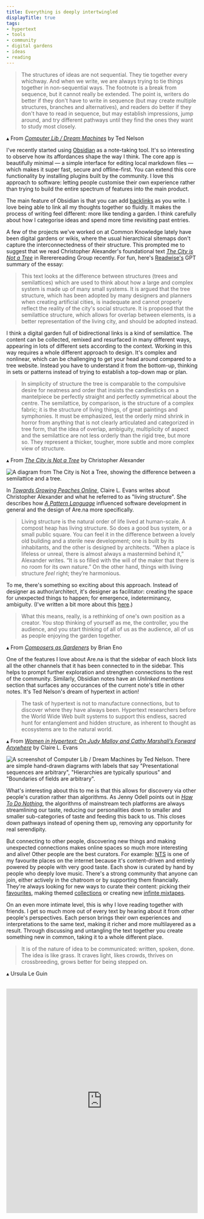 ```yaml
---
title: Everything is deeply intertwingled
displayTitle: true
tags: 
- hypertext
- tools
- community
- digital gardens
- ideas
- reading
---
```


> The structures of ideas are not sequential. They tie together every whichway. And when we write, we are always trying to tie things together in non-sequential ways. The footnote is a break from sequence, but it cannot really be extended. The point is, writers do better if they don't have to write in sequence (but may create multiple structures, branches and alternatives), and readers do better if they don't have to read in sequence, but may establish impressions, jump around, and try different pathways until they find the ones they want to study most closely.

▴ From *[Computer Lib / Dream Machines](https://en.wikipedia.org/wiki/Computer_Lib/Dream_Machines)* by Ted Nelson

I've recently started using [Obsidian](https://obsidian.md/) as a note-taking tool. It's so interesting to observe how its affordances shape the way I think. The core app is beautifully minimal — a simple interface for editing local markdown files — which makes it super fast, secure and offline-first. You can extend this core functionality by installing plugins built by the community. I love this approach to software: letting people customise their own experience rather than trying to build the entire spectrum of features into the main product.

The main feature of Obsidian is that you can add [backlinks](https://help.obsidian.md/Plugins/Backlinks) as you write. I love being able to link all my thoughts together so fluidly. It makes the process of writing feel different: more like tending a garden. I think carefully about how I categorise ideas and spend more time revisiting past entries.

A few of the projects we've worked on at Common Knowledge lately have been digital gardens or wikis, where the usual hierarchical sitemaps don't capture the interconnectedness of their structure. This prompted me to suggest that we read  Christopher Alexander's foundational text [*The City is Not a Tree*](https://www.patternlanguage.com/archive/cityisnotatree.html) in Rererereading Group recently. For fun, here's [Readwise's](https://readwise.io/read) GPT summary of the essay:

> This text looks at the difference between structures (trees and semilattices) which are used to think about how a large and complex system is made up of many small systems. It is argued that the tree structure, which has been adopted by many designers and planners when creating artificial cities, is inadequate and cannot properly reflect the reality of the city's social structure. It is proposed that the semilattice structure, which allows for overlap between elements, is a better representation of the living city, and should be adopted instead.

I think a digital garden full of bidirectional links is a kind of semilattice. The content can be collected, remixed and resurfaced in many different ways, appearing in lots of different sets according to the context. Working in this way requires a whole different approach to design. It's complex and nonlinear, which can be challenging to get your head around compared to a tree website. Instead you have to understand it from the bottom-up, thinking in sets or patterns instead of trying to establish a top-down map or plan.

> In simplicity of structure the tree is comparable to the compulsive desire for neatness and order that insists the candlesticks on a mantelpiece be perfectly straight and perfectly symmetrical about the centre. The semilattice, by comparison, is the structure of a complex fabric; it is the structure of living things, of great paintings and symphonies. It must be emphasized, lest the orderly mind shrink in horror from anything that is not clearly articulated and categorized in tree form, that the idea of overlap, ambiguity, multiplicity of aspect and the semilattice are not less orderly than the rigid tree, but more so. They represent a thicker, tougher, more subtle and more complex view of structure.

▴ From [*The City is Not a Tree*](https://www.patternlanguage.com/archive/cityisnotatree.html) by Christopher Alexander

![A diagram from The City is Not a Tree, showing the difference between a semilattice and a tree.](https://d2w9rnfcy7mm78.cloudfront.net/19660192/original_768220c978c156bbbf6827e6f6368fef.png?1672754154?bc=0)

In [*Towards Growing Peaches Online*](https://clairelevans.substack.com/p/towards-growing-peaches-online), Claire L. Evans writes about Christopher Alexander and what he referred to as "living structure". She describes how *[A Pattern Language](https://en.wikipedia.org/wiki/A_Pattern_Language)* influenced software development in general and the design of Are.na more specifically.

> Living structure is the natural order of life lived at human-scale. A compost heap has living structure. So does a good bus system, or a small public square. You can feel it in the difference between a lovely old building and a sterile new development; one is built by its inhabitants, and the other is designed by architects. “When a place is lifeless or unreal, there is almost always a mastermind behind it,” Alexander writes. “It is so filled with the will of the maker that there is no room for its own nature.” On the other hand, things with living structure _feel_ right; they’re harmonious.

To me, there's something so exciting about this approach. Instead of designer as author/architect, it's designer as facilitator: creating the space for unexpected things to happen; for emergence, indeterminancy, ambiguity. (I've written a bit more about this [here](https://gemmacope.land/writing/from-pages-to-performances/).)

> What this means, really, is a rethinking of one's own position as a creator. You stop thinking of yourself as me, the controller, you the audience, and you start thinking of all of us as the audience, all of us as people enjoying the garden together.

▴ From [*Composers as Gardeners*](http://www.moredarkthanshark.org/eno_int_edge-nov11.html) by Brian Eno

One of the features I love about Are.na is that the sidebar of each block lists all the other channels that it has been connected to in the sidebar. This helps to prompt further exploration and strengthen connections to the rest of the community. Similarly, Obsidian notes have an *Unlinked mentions* section that surfaces any occurances of the current note's title in other notes. It's Ted Nelson's dream of hypertext in action!

> The task of hypertext is not to manufacture connections, but to discover where they have always been. Hypertext researchers before the World Wide Web built systems to support this endless, sacred hunt for entanglement and hidden structure, as inherent to thought as ecosystems are to the natural world.

▴ From *[Women in Hypertext: On Judy Malloy and Cathy Marshall’s Forward Anywhere](https://www.are.na/blog/women-in-hypertext)* by Claire L. Evans

![A screenshot of Computer Lib / Dream Machines by Ted Nelson. There are simple hand-drawn diagrams with labels that say "Presentational sequences are arbitrary", "Hierarchies are typically spurious" and "Boundaries of fields are arbitrary".](https://d2w9rnfcy7mm78.cloudfront.net/4887512/original_d540da572956295ec04c22239bc9f1aa.png?1566647389?bc=1)

What's interesting about this to me is that this allows for discovery via other people's curation rather than algorithms. As Jenny Odell points out in [*How To Do Nothing*](https://www.penguinrandomhouse.com/books/600671/how-to-do-nothing-by-jenny-odell/), the algorithms of mainstream tech platforms are always streamlining our taste, reducing our personalities down to smaller and smaller sub-categories of taste and feeding this back to us. This closes down pathways instead of opening them up, removing any opportunity for real serendipity.

But connecting to other people, discovering new things and making unexpected connections makes online spaces so much more interesting and alive! Other people are the best curators. For example: [NTS](https://www.nts.live/) is one of my favourite places on the internet because it's content-driven and entirely powered by people with very good taste. Each show is curated by hand by people who deeply love music. There's a strong community that anyone can join, either actively in the chatroom or by supporting them financially. They're always looking for new ways to curate their content: picking their [favourites](https://www.nts.live/nts-picks), making themed [collections](https://www.nts.live/radio/collections) or creating new [infinte mixtapes](https://www.nts.live/infinite-mixtapes).

On an even more intimate level, this is why I love reading together with friends. I get so much more out of every text by hearing about it from other people's perspectives. Each person brings their own experiences and interpretations to the same text, making it richer and more multilayered as a result. Through discussing and untangling the text together you create something new in common, taking it to a whole different place.

> It is of the nature of idea to be communicated: written, spoken, done. The idea is like grass. It craves light, likes crowds, thrives on crossbreeding, grows better for being stepped on.

▴ Ursula Le Guin

<br>

<iframe style="border:none;" width="100%" height="590" src="https://www.are.na/gemma-copeland/hypertext-geuic_uy2sc/embed" title="Hypertext"></iframe>